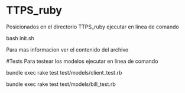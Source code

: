 # TTPS_ruby
Posicionados en el directorio TTPS_ruby ejecutar en linea de comando

 bash init.sh 
 
Para mas informacion ver el contenido del archivo

#Tests
Para testear los modelos ejecutar en linea de comando

 bundle exec rake test test/models/client_test.rb
 
 bundle exec rake test test/models/bill_test.rb
